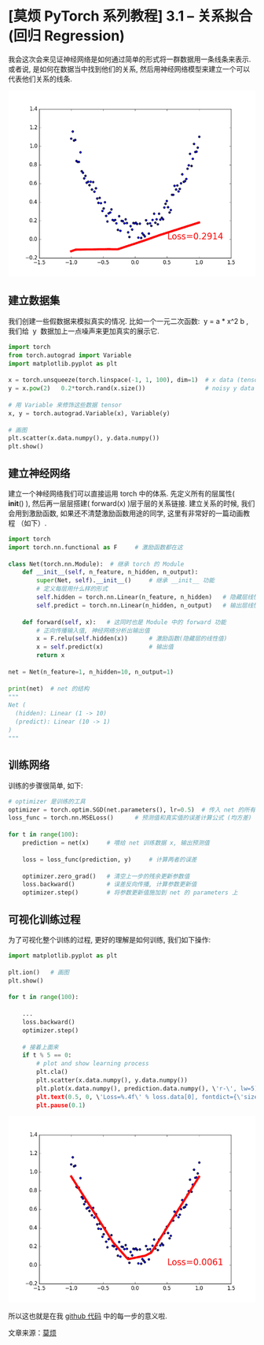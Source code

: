 # [莫烦 PyTorch 系列教程] 3.1 – 关系拟合 (回归 Regression)

我会这次会来见证神经网络是如何通过简单的形式将一群数据用一条线条来表示. 或者说, 是如何在数据当中找到他们的关系, 然后用神经网络模型来建立一个可以代表他们关系的线条.

![](img/1f0b990d5a8d78692d3730d855fe44ea.png)

## 建立数据集

我们创建一些假数据来模拟真实的情况. 比如一个一元二次函数:  y  =  a  *  x^2  b , 我们给  y  数据加上一点噪声来更加真实的展示它.

```py
import torch
from torch.autograd import Variable
import matplotlib.pyplot as plt

x = torch.unsqueeze(torch.linspace(-1, 1, 100), dim=1)  # x data (tensor), shape=(100, 1)
y = x.pow(2)   0.2*torch.rand(x.size())                 # noisy y data (tensor), shape=(100, 1)

# 用 Variable 来修饰这些数据 tensor
x, y = torch.autograd.Variable(x), Variable(y)

# 画图
plt.scatter(x.data.numpy(), y.data.numpy())
plt.show()
```

## 建立神经网络

建立一个神经网络我们可以直接运用 torch 中的体系. 先定义所有的层属性( __init__() ), 然后再一层层搭建( forward(x) )层于层的关系链接. 建立关系的时候, 我们会用到激励函数, 如果还不清楚激励函数用途的同学, 这里有非常好的一篇动画教程 （如下）.

```py
import torch
import torch.nn.functional as F     # 激励函数都在这

class Net(torch.nn.Module):  # 继承 torch 的 Module
    def __init__(self, n_feature, n_hidden, n_output):
        super(Net, self).__init__()     # 继承 __init__ 功能
        # 定义每层用什么样的形式
        self.hidden = torch.nn.Linear(n_feature, n_hidden)   # 隐藏层线性输出
        self.predict = torch.nn.Linear(n_hidden, n_output)   # 输出层线性输出

    def forward(self, x):   # 这同时也是 Module 中的 forward 功能
        # 正向传播输入值, 神经网络分析出输出值
        x = F.relu(self.hidden(x))      # 激励函数(隐藏层的线性值)
        x = self.predict(x)             # 输出值
        return x

net = Net(n_feature=1, n_hidden=10, n_output=1)

print(net)  # net 的结构
"""
Net (
  (hidden): Linear (1 -> 10)
  (predict): Linear (10 -> 1)
)
"""
```

## 训练网络

训练的步骤很简单, 如下:

```py
# optimizer 是训练的工具
optimizer = torch.optim.SGD(net.parameters(), lr=0.5)  # 传入 net 的所有参数, 学习率
loss_func = torch.nn.MSELoss()      # 预测值和真实值的误差计算公式 (均方差)

for t in range(100):
    prediction = net(x)     # 喂给 net 训练数据 x, 输出预测值

    loss = loss_func(prediction, y)     # 计算两者的误差

    optimizer.zero_grad()   # 清空上一步的残余更新参数值
    loss.backward()         # 误差反向传播, 计算参数更新值
    optimizer.step()        # 将参数更新值施加到 net 的 parameters 上
```

## 可视化训练过程

为了可视化整个训练的过程, 更好的理解是如何训练, 我们如下操作:

```py
import matplotlib.pyplot as plt

plt.ion()   # 画图
plt.show()

for t in range(100):

    ...
    loss.backward()
    optimizer.step()

    # 接着上面来
    if t % 5 == 0:
        # plot and show learning process
        plt.cla()
        plt.scatter(x.data.numpy(), y.data.numpy())
        plt.plot(x.data.numpy(), prediction.data.numpy(), \'r-\', lw=5)
        plt.text(0.5, 0, \'Loss=%.4f\' % loss.data[0], fontdict={\'size\': 20, \'color\':  \'red\'})
        plt.pause(0.1)
```

![](img/13e0473ef73a9de2569a81c62e30d054.png)

所以这也就是在我 [github 代码](https://www.pytorchtutorial.com/goto/https://github.com/MorvanZhou/PyTorch-Tutorial/blob/master/tutorial-contents/301_regression.py) 中的每一步的意义啦.

文章来源：[莫烦](https://www.pytorchtutorial.com/goto/https://morvanzhou.github.io/)